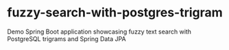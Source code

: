# fuzzy-search-with-postgres-trigram
Demo Spring Boot application showcasing fuzzy text search with PostgreSQL trigrams and Spring Data JPA

